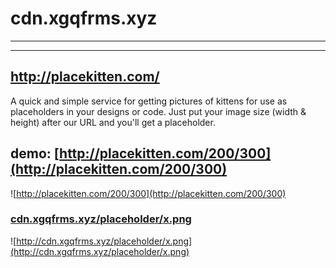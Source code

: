 # cdn.xgqfrms.xyz

***
***

## http://placekitten.com/
A quick and simple service for getting pictures of kittens for use as placeholders in your designs or code. 
Just put your image size (width & height) after our URL and you'll get a placeholder.
## demo: [http://placekitten.com/200/300](http://placekitten.com/200/300)
![http://placekitten.com/200/300](http://placekitten.com/200/300)

### [cdn.xgqfrms.xyz/placeholder/x.png](http://cdn.xgqfrms.xyz/placeholder/x.png)
![http://cdn.xgqfrms.xyz/placeholder/x.png](http://cdn.xgqfrms.xyz/placeholder/x.png)
